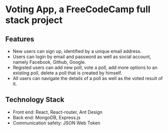 Voting App, a FreeCodeCamp full stack project
============================================

## Features

+ New users can sign up, identified by a unique email address.
+ Users can login by email and password as well as social account, namely Facebook, Github, Google.
+ Registed users can add new poll, vote a poll, add more options to an existing poll, delete a poll that is created by himself.
+ All users can navigate the details of a poll as well as the voted result of it.

## Technology Stack

+ Front end: React, React-router, Ant Design
+ Back end: MongoDB, Express.js
+ Communication safety: JSON Web Token